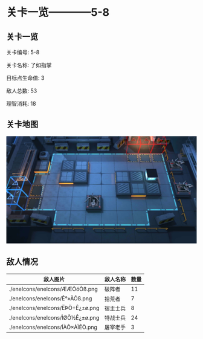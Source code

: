 # 关卡一览————5-8


## 关卡一览

关卡编号: 5-8

关卡名称: 了如指掌

目标点生命值: 3

敌人总数: 53

理智消耗: 18


## 关卡地图
![5-8](./oprMap/5-8.png)

## 敌人情况

| 敌人图片 | 敌人名称 | 数量  |
|---------|-----|-----|
| ./eneIcons/eneIcons/ÆÆÕóÕß.png| 破阵者  |   11  |
| ./eneIcons/eneIcons/Ê°»ÄÕß.png| 拾荒者  |   7  |
| ./eneIcons/eneIcons/ËÞÖ÷Ê¿±ø.png| 宿主士兵  |   8  |
| ./eneIcons/eneIcons/ÌØÕ½Ê¿±ø.png| 特战士兵  |   24  |
| ./eneIcons/eneIcons/ÍÀÔ×ÀÏÊÖ.png| 屠宰老手  |   3  |
